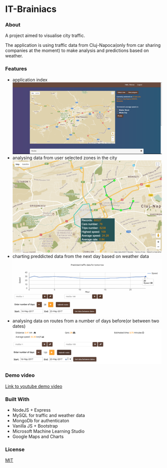 # IT-Brainiacs

### About
A project aimed to visualise city traffic.

The application is using traffic data from Cluj-Napoca(only from car sharing companies at the moment) to make analysis and predictions based on weather.

### Features
- application index
![Application index](https://github.com/MarcusGitAccount/IT-Brainiacs/blob/master/pony/app/assets/images/presentation/app_index.png)
- analysing data from user selected zones in the city
![Polygons](https://github.com/MarcusGitAccount/IT-Brainiacs/blob/master/pony/app/assets/images/presentation/app_polygons.png)
- charting preddicted data from the next day based on weather data
![Prediction chart](https://github.com/MarcusGitAccount/IT-Brainiacs/blob/master/pony/app/assets/images/presentation/app_prediction.png)
- analysing data on routes from a number of days before(or between two dates)
![Routes](https://github.com/MarcusGitAccount/IT-Brainiacs/blob/master/pony/app/assets/images/presentation/app_route.png)

### Demo video

<a href="https://www.youtube.com/watch?v=cXKM5ZRA7Yg">Link to youtube demo video</a>

### Built With
- NodeJS + Express
- MySQL for traffic and weather data
- MongoDb for authenticaton
- Vanilla JS + Bootstrap
- Microsoft Machine Learning Studio
- Google Maps and Charts

### License

<a href="https://github.com/MarcusGitAccount/IT-Brainiacs/blob/master/LICENSE.txt">MIT</a>
